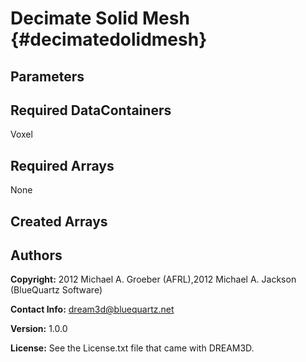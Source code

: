 Decimate Solid Mesh {#decimatedolidmesh}
======


## Parameters ##


## Required DataContainers ##
Voxel

## Required Arrays ##
None

## Created Arrays ##



## Authors ##

**Copyright:** 2012 Michael A. Groeber (AFRL),2012 Michael A. Jackson (BlueQuartz Software)

**Contact Info:** dream3d@bluequartz.net

**Version:** 1.0.0

**License:**  See the License.txt file that came with DREAM3D.




